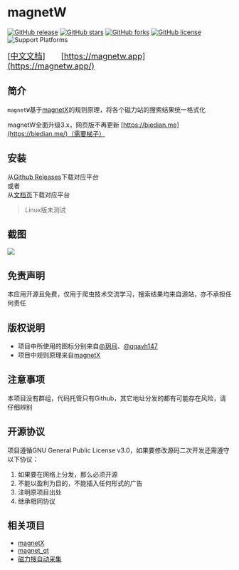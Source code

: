 # magnetW

[![GitHub release](https://img.shields.io/github/release/xiandanin/magnetW)](https://github.com/xiandanin/magnetW/releases)
[![GitHub stars](https://img.shields.io/github/stars/xiandanin/magnetW)](https://github.com/xiandanin/magnetW/stars)
[![GitHub forks](https://img.shields.io/github/forks/xiandanin/magnetW)](https://github.com/xiandanin/magnetW/forks)
[![GitHub license](https://img.shields.io/github/license/xiandanin/magnetW)](https://github.com/xiandanin/magnetW/blob/master/LICENSE)
![Support Platforms](https://camo.githubusercontent.com/a50c47295f350646d08f2e1ccd797ceca3840e52/68747470733a2f2f696d672e736869656c64732e696f2f62616467652f706c6174666f726d2d6d61634f5325323025374325323057696e646f77732532302537432532304c696e75782d6c69676874677265792e737667)
 
<font size="4">[[中文文档]](http://magnetw.app/guide/)&nbsp;&nbsp;&nbsp;&nbsp;&nbsp;&nbsp;&nbsp;[https://magnetw.app](https://magnetw.app/)</font>

## 简介
`magnetW`基于[magnetX](https://github.com/youusername/magnetX)的规则原理，将各个磁力站的搜索结果统一格式化

magnetW全面升级3.x，网页版不再更新 [https://biedian.me](https://biedian.me/)（需要梯子）

## 安装
从[Github Releases](https://github.com/xiandanin/magnetW/releases)下载对应平台  
或者  
从[文档页](https://magnetw.app/)下载对应平台
>Linux版未测试

## 截图
![](/screenshots/app.gif)


## 免责声明
本应用开源且免费，仅用于爬虫技术交流学习，搜索结果均来自源站，亦不承担任何责任

## 版权说明
* 项目中所使用的图标分别来自[@玥月](https://www.iconfont.cn/user/detail?uid=8898)、[@qqavh147](https://www.iconfont.cn/user/detail?uid=158352)
* 项目中规则原理来自[magnetX](https://github.com/youusername/magnetX)

## 注意事项
本项目没有群组，代码托管只有Github，其它地址分发的都有可能存在风险，请仔细辨别

## 开源协议
项目遵循GNU General Public License v3.0，如果要修改源码二次开发还需遵守以下协议：

1. 如果要在网络上分发，那么必须开源
2. 不能以盈利为目的，不能插入任何形式的广告
3. 注明原项目出处
4. 继承相同协议

## 相关项目
* [magnetX](https://github.com/youusername/magnetX)
* [magnet_qt](https://github.com/youusername/magnet_qt)
* [磁力搜自动采集](https://github.com/xiandanin/LardMonkeyScripts#%E7%A3%81%E5%8A%9B%E6%90%9C%E8%87%AA%E5%8A%A8%E9%87%87%E9%9B%86)
